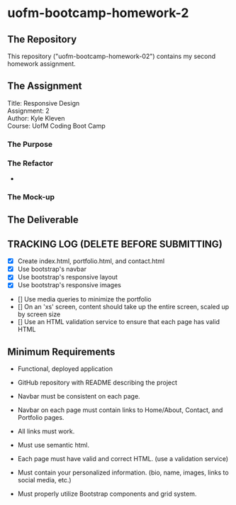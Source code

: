 # uofm-bootcamp-homework-2

## The Repository
This repository ("uofm-bootcamp-homework-02") contains my second homework assignment.

## The Assignment
Title: Responsive Design    
Assignment: 2  
Author: Kyle Kleven    
Course: UofM Coding Boot Camp 

### The Purpose
 

### The Refactor
* 

### The Mock-up


## The Deliverable

## TRACKING LOG (DELETE BEFORE SUBMITTING)
- [x] Create index.html, portfolio.html, and contact.html
- [x] Use bootstrap's navbar
- [x] Use bootstrap's responsive layout
- [x] Use bootstrap's responsive images
- [] Use media queries to minimize the portfolio
- [] On an 'xs' screen, content should take up the entire screen, scaled up by screen size
- [] Use an HTML validation service to ensure that each page has valid HTML

## Minimum Requirements
* Functional, deployed application

* GitHub repository with README describing the project

* Navbar must be consistent on each page.

* Navbar on each page must contain links to Home/About, Contact, and Portfolio pages.

* All links must work.

* Must use semantic html.

* Each page must have valid and correct HTML. (use a validation service)

* Must contain your personalized information. (bio, name, images, links to social media, etc.)

* Must properly utilize Bootstrap components and grid system.

